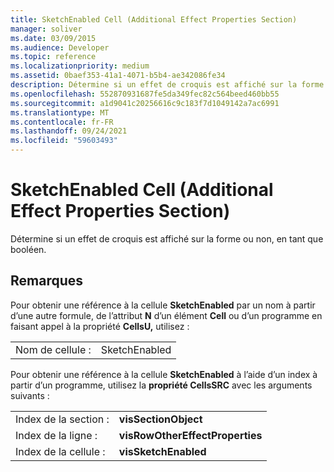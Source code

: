 ```yaml
---
title: SketchEnabled Cell (Additional Effect Properties Section)
manager: soliver
ms.date: 03/09/2015
ms.audience: Developer
ms.topic: reference
ms.localizationpriority: medium
ms.assetid: 0baef353-41a1-4071-b5b4-ae342086fe34
description: Détermine si un effet de croquis est affiché sur la forme ou non, en tant que booléen.
ms.openlocfilehash: 552870931687fe5da349fec82c564beed460bb55
ms.sourcegitcommit: a1d9041c20256616c9c183f7d1049142a7ac6991
ms.translationtype: MT
ms.contentlocale: fr-FR
ms.lasthandoff: 09/24/2021
ms.locfileid: "59603493"
---
```

# <a name="sketchenabled-cell-additional-effect-properties-section"></a>SketchEnabled Cell (Additional Effect Properties Section)

Détermine si un effet de croquis est affiché sur la forme ou non, en tant que booléen. 
  
## <a name="remarks"></a>Remarques

Pour obtenir une référence à la cellule **SketchEnabled** par un nom à partir d’une autre formule, de l’attribut **N** d’un élément **Cell** ou d’un programme en faisant appel à la propriété **CellsU,** utilisez : 
  
|||
|:-----|:-----|
| Nom de cellule :  <br/> | SketchEnabled  <br/> |
   
Pour obtenir une référence à la cellule **SketchEnabled** à l’aide d’un index à partir d’un programme, utilisez la **propriété CellsSRC** avec les arguments suivants : 
  
|||
|:-----|:-----|
| Index de la section :  <br/> |**visSectionObject** <br/> |
| Index de la ligne :  <br/> |**visRowOtherEffectProperties** <br/> |
| Index de la cellule :  <br/> |**visSketchEnabled** <br/> |
   

